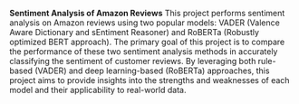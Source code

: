 **Sentiment Analysis of Amazon Reviews**
This project performs sentiment analysis on Amazon reviews using two popular models: VADER (Valence Aware Dictionary and sEntiment Reasoner) and RoBERTa (Robustly optimized BERT approach). The primary goal of this project is to compare the performance of these two sentiment analysis methods in accurately classifying the sentiment of customer reviews. By leveraging both rule-based (VADER) and deep learning-based (RoBERTa) approaches, this project aims to provide insights into the strengths and weaknesses of each model and their applicability to real-world data.

